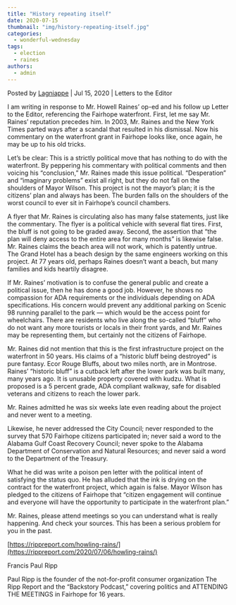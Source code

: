 ```yaml
---
title: "History repeating itself"
date: 2020-07-15
thumbnail: "img/history-repeating-itself.jpg"
categories: 
  - wonderful-wednesday
tags: 
  - election
  - raines
authors: 
  - admin
---
```


Posted by [Lagniappe](http://lagniappemobile.com/) | Jul 15, 2020 | Letters to the Editor

I am writing in response to Mr. Howell Raines’ op-ed and his follow up Letter to the Editor, referencing the Fairhope waterfront. First, let me say Mr. Raines’ reputation precedes him. In 2003, Mr. Raines and the New York Times parted ways after a scandal that resulted in his dismissal. Now his commentary on the waterfront grant in Fairhope looks like, once again, he may be up to his old tricks.

Let’s be clear: This is a strictly political move that has nothing to do with the waterfront. By peppering his commentary with political comments and then voicing his “conclusion,” Mr. Raines made this issue political. “Desperation” and “imaginary problems” exist all right, but they do not fall on the shoulders of Mayor Wilson. This project is not the mayor’s plan; it is the citizens’ plan and always has been. The burden falls on the shoulders of the worst council to ever sit in Fairhope’s council chambers.

A flyer that Mr. Raines is circulating also has many false statements, just like the commentary. The flyer is a political vehicle with several flat tires. First, the bluff is not going to be graded away. Second, the assertion that “the plan will deny access to the entire area for many months” is likewise false. Mr. Raines claims the beach area will not work, which is patently untrue. The Grand Hotel has a beach design by the same engineers working on this project. At 77 years old, perhaps Raines doesn’t want a beach, but many families and kids heartily disagree.

If Mr. Raines’ motivation is to confuse the general public and create a political issue, then he has done a good job. However, he shows no compassion for ADA requirements or the individuals depending on ADA specifications. His concern would prevent any additional parking on Scenic 98 running parallel to the park — which would be the access point for wheelchairs. There are residents who live along the so-called “bluff” who do not want any more tourists or locals in their front yards, and Mr. Raines may be representing them, but certainly not the citizens of Fairhope.

Mr. Raines did not mention that this is the first infrastructure project on the waterfront in 50 years. His claims of a “historic bluff being destroyed” is pure fantasy. Ecor Rouge Bluffs, about two miles north, are in Montrose. Raines’ “historic bluff” is a cutback left after the lower park was built many, many years ago. It is unusable property covered with kudzu. What is proposed is a 5 percent grade, ADA compliant walkway, safe for disabled veterans and citizens to reach the lower park.

Mr. Raines admitted he was six weeks late even reading about the project and never went to a meeting.

Likewise, he never addressed the City Council; never responded to the survey that 570 Fairhope citizens participated in; never said a word to the Alabama Gulf Coast Recovery Council; never spoke to the Alabama Department of Conservation and Natural Resources; and never said a word to the Department of the Treasury.

What he did was write a poison pen letter with the political intent of satisfying the status quo. He has alluded that the ink is drying on the contract for the waterfront project, which again is false. Mayor Wilson has pledged to the citizens of Fairhope that “citizen engagement will continue and everyone will have the opportunity to participate in the waterfront plan.”

Mr. Raines, please attend meetings so you can understand what is really happening. And check your sources. This has been a serious problem for you in the past.

[https://rippreport.com/howling-rains/](https://rippreport.com/2020/07/06/howling-rains/)

Francis Paul Ripp

Paul Ripp is the founder of the not-for-profit consumer organization The Ripp Report and the “Backstory Podcast,” covering politics and ATTENDING THE MEETINGS in Fairhope for 16 years.
